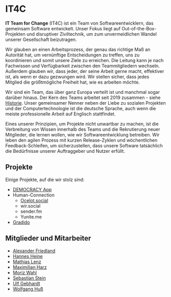 # IT4C

**IT Team for Change** (IT4C) ist ein Team von Softwareentwicklern, das gemeinsam Software entwickelt. Unser Fokus liegt auf Out-of-the-Box-Projekten und disruptiver Ziviltechnik, um zum unvermeidlichen Wandel unserer Gesellschaft beizutragen.

Wir glauben an einen Arbeitsprozess, der genau das richtige Maß an Autorität hat, um vernünftige Entscheidungen zu treffen, uns zu koordinieren und somit unsere Ziele zu erreichen. Die Leitung kann je nach Fachwissen und Verfügbarkeit zwischen den Teammitgliedern wechseln. Außerdem glauben wir, dass jeder, der seine Arbeit gerne macht, effektiver ist, als wenn er dazu gezwungen wird. Wir stellen sicher, dass jedes Mitglied die größtmögliche Freiheit hat, wie es arbeiten möchte.

Wir sind ein Team, das über ganz Europa verteilt ist und manchmal sogar darüber hinaus. Der Kern des Teams arbeitet seit 2019 zusammen - siehe [Historie](./historie.md). Unser gemeinsamer Nenner neben der Liebe zu sozialen Projekten und der Computertechnologie ist die deutsche Sprache, auch wenn die meiste professionelle Arbeit auf Englisch stattfindet.

Eines unserer Prinzipien, um Projekte nicht unwartbar zu machen, ist die Verbreitung von Wissen innerhalb des Teams und die Rekrutierung neuer Mitglieder, die lernen wollen, wie wir Softwareentwicklung betreiben. Wir leben den agilen Prozess mit kurzen Release-Zyklen und wöchentlichen Feedback-Schleifen, um sicherzustellen, dass unsere Software tatsächlich die Bedürfnisse unserer Auftraggeber und Nutzer erfüllt.

## Projekte

Einige Projekte, auf die wir stolz sind:

- [DEMOCRACY App](./projekte/democracy.app.md)
- Human-Connection <!-- [Human-Connection](./projekte/human-connection.md)-->
  - [Ocelot.social](./projekte/ocelot.social.md)
  - wir.social <!-- [wir.social](./projekte/wir.social.md) -->
  - sender.fm <!-- [sender.fm](./projekte/sender.fm.md) -->
  - Yunite.me <!--[Yunite.me](./projekte/yunite.me.md) -->
- [Gradido](./projekte/gradido.md)

## Mitglieder und Mitarbeiter

- [Alexander Friedland](./team/alexander-friedland.md)
- [Hannes Heine](./team/hannes-heine.md)
- [Mathias Lenz](./team/mathias-lenz.md)
- [Maximilian Harz](./team/maximilian-harz.md)
- [Moriz Wahl](./team/moriz-wahl.md)
- [Sebastian Stein](./team/sebastian-stein.md)
- [Ulf Gebhardt](./team/ulf-gebhardt.md)
- [Wolfgang Huß](./team/wolfgang-huss.md)

<!-- ## Organisationen -->
<!-- textlint-disable period-in-list-item -->
<!-- - busFaktor() e.V. -->
<!-- textlint-enable period-in-list-item -->
